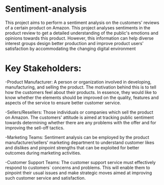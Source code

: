 # Sentiment-analysis
This project aims to perform a sentiment analysis on the customers' reviews of a certain product on Amazon. This project analyses sentiments in the product review to get a detailed understanding of the public's emotions and opinions towards this product. However, this information can help diverse interest groups design better production and improve product users' satisfaction by accommodating the changing digital environment
# Key Stakeholders:

-Product Manufacturer: A person or organization involved in developing, manufacturing, and selling the product. The motivation behind this is to tell how the customers feel about their products. In essence, they would like to know whether the elements should be improved on the quality, features and aspects of the service to ensure better customer service.

-Sellers/Resellers: Those individuals or companies which sell the product on Amazon. The customers' attitude is aimed at tracking public sentiment towards determining whether there are any problems with the offer and for improving the sell-off tactics.

-Marketing Teams: Sentiment analysis can be employed by the product manufacturer/sellers' marketing department to understand customer likes and dislikes and pinpoint strengths that can be exploited for better outcomes during marketing activities.

-Customer Support Teams: The customer support service must effectively respond to customers` concerns and problems. This will enable them to pinpoint their usual issues and make strategic moves aimed at improving such customer service and satisfaction.
